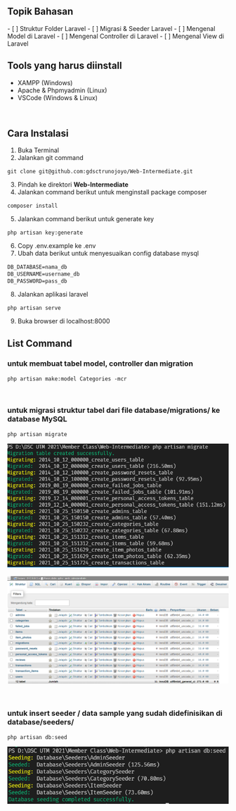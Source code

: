 <h2>Topik Bahasan</h2>
- [ ] Struktur Folder Laravel
- [ ] Migrasi & Seeder Laravel
- [ ] Mengenal Model di Laravel
- [ ] Mengenal Controller di Laravel
- [ ] Mengenal View di Laravel


<h2>
    Tools yang harus diinstall
</h2>

- XAMPP (Windows)
- Apache & Phpmyadmin (Linux)
- VSCode (Windows & Linux)

<br>
<h2>
    Cara Instalasi
</h2>

1. Buka Terminal
2. Jalankan git command

```
git clone git@github.com:gdsctrunojoyo/Web-Intermediate.git
```

3. Pindah ke direktori **Web-Intermediate**
4. Jalankan command berikut untuk menginstall package composer

```
composer install
```
5. Jalankan command berikut untuk generate key
```
php artisan key:generate
```
6. Copy .env.example ke .env
7. Ubah data berikut untuk menyesuaikan config database mysql

```
DB_DATABASE=nama_db
DB_USERNAME=username_db
DB_PASSWORD=pass_db
```

8. Jalankan aplikasi laravel
```
php artisan serve
```
9. Buka browser di localhost:8000


<h2>
List Command
</h2>


<h3>
untuk membuat tabel model, controller dan migration
</h3>

```
php artisan make:model Categories -mcr
```

<br/>

<h3>
untuk migrasi struktur tabel dari file database/migrations/ ke database MySQL
</h3>

```
php artisan migrate
```

<img src="./screenshots/1.png"><br/><br/>
<img src="./screenshots/2.png">

<br/>

<h3>
untuk insert seeder / data sample yang sudah didefinisikan di database/seeders/
</h3>

```
php artisan db:seed
```

<img src="./screenshots/3.png">